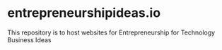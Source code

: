 # entrepreneurshipideas.io
This repository is to host websites for Entrepreneurship for Technology Business Ideas
